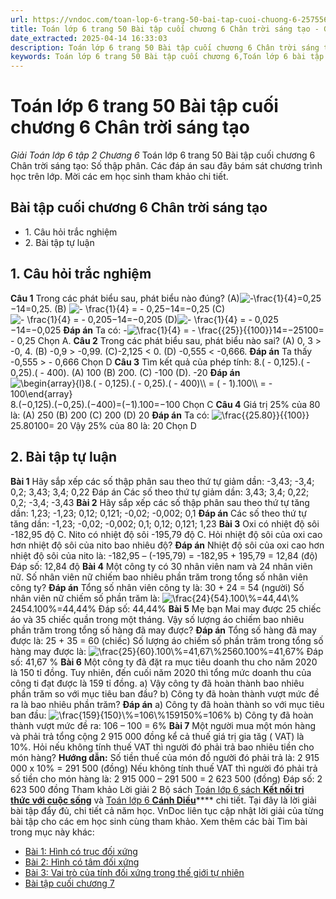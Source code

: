 ```yaml
---
url: https://vndoc.com/toan-lop-6-trang-50-bai-tap-cuoi-chuong-6-257556
title: Toán lớp 6 trang 50 Bài tập cuối chương 6 Chân trời sáng tạo - Giải Toán lớp 6 tập 2 Chương 6 - VnDoc.com
date_extracted: 2025-04-14 16:33:03
description: Toán lớp 6 trang 50 Bài tập cuối chương 6 Chân trời sáng tạo đầy đủ chi tiết đáp án cho từng câu hỏi để các em học sinh tham khảo, củng cố kiến thức.
keywords: Toán lớp 6 trang 50 Bài tập cuối chương 6,Toán lớp 6 bài tập cuối chương 6 chân trời sáng tạo,toán 6,toán lớp 6,giải toán lớp 6,giải toán 6,toán lớp 6 chân trời sáng tạo,toán 6 chân trời sáng tạo,giải toán lớp 6 chân trời sáng tạo,giải toán 6 chân trời sáng tạo,Toán lớp 6 chân trời sáng tạo bài tập cuối chương 6,Bài tập cuối chương 6 Chân trời sáng tạo
---
```


# Toán lớp 6 trang 50 Bài tập cuối chương 6 Chân trời sáng tạo
 _Giải Toán lớp 6 tập 2 Chương 6_
Toán lớp 6 trang 50 Bài tập cuối chương 6 Chân trời sáng tạo: Số thập phân. Các đáp án sau đây bám sát chương trình học trên lớp. Mời các em học sinh tham khảo chi tiết.
## **Bài tập cuối chương 6 Chân trời sáng tạo**
  * 1\. Câu hỏi trắc nghiệm
  * 2\. Bài tập tự luận

## 1\. Câu hỏi trắc nghiệm
**Câu 1**
Trong các phát biểu sau, phát biểu nào đúng?
\(A\)![-\\frac{1}{4}=0,25](https://i.vdoc.vn/data/image/blank.png)−14=0,25.
\(B\) ![- \\frac{1}{4} = - 0,25](https://i.vdoc.vn/data/image/blank.png)−14=−0,25
\(C\) ![- \\frac{1}{4} = - 0,205](https://i.vdoc.vn/data/image/blank.png)−14=−0,205
\(D\)![- \\frac{1}{4} = - 0,025](https://i.vdoc.vn/data/image/blank.png)−14=−0,025
**Đáp án**
Ta có: -![\\frac{1}{4} = - \\frac{{25}}{{100}}](https://i.vdoc.vn/data/image/blank.png)14=−25100= - 0,25
Chọn A.
**Câu 2**
Trong các phát biểu sau, phát biểu nào sai?
\(A\) 0, 3 > -0, 4.
\(B\) -0,9 > -0,99.
\(C\)-2,125 < 0.
\(D\) -0,555 < -0,666.
**Đáp án**
Ta thấy -0,555 > \- 0,666
Chọn D
**Câu 3**
Tìm kết quả của phép tính:
8.\( - 0,125\).\( - 0,25\).\( - 400\).
\(A\) 100
\(B\) 200.
\(C\) -100
\(D\). -20
**Đáp án**
![\\begin{array}{l}8.\( - 0,125\).\( - 0,25\).\( - 400\)\\\\ = \( - 1\).100\\\\ = - 100\\end{array}](https://i.vdoc.vn/data/image/blank.png) 8.\(−0,125\).\(−0,25\).\(−400\)=\(−1\).100=−100
Chọn C
**Câu 4**
Giá trị 25% của 80 là:
\(A\) 250
\(B\) 200
\(C\) 200
\(D\) 20
**Đáp án**
Ta có: ![\\frac{{25.80}}{{100}}](https://i.vdoc.vn/data/image/blank.png)25.80100= 20
Vậy 25% của 80 là: 20
Chọn D
## 2\. Bài tập tự luận
**Bài 1**
Hãy sắp xếp các số thập phân sau theo thứ tự giảm dần:
-3,43; -3,4; 0,2; 3,43; 3,4; 0,22
Đáp án
Các số theo thứ tự giảm dần:
3,43; 3,4; 0,22; 0,2; -3,4; -3,43
**Bài 2**
Hãy sắp xếp các số thập phân sau theo thứ tự tăng dần:
1,23; -1,23; 0,12; 0,121; -0,02; -0,002; 0,1
**Đáp án**
Các số theo thứ tự tăng dần:
-1,23; -0,02; -0,002; 0,1; 0,12; 0,121; 1,23
**Bài 3**
Oxi có nhiệt độ sôi -182,95 độ C. Nito có nhiệt độ sôi -195,79 độ C. Hỏi nhiệt độ sôi của oxi cao hơn nhiệt độ sôi của nito bao nhiêu độ?
**Đáp án**
Nhiệt độ sôi của oxi cao hơn nhiệt độ sôi của nito là:
-182,95 – \(-195,79\) = -182,95 + 195,79 = 12,84 \(độ\)
Đáp số: 12,84 độ
**Bài 4**
Một công ty có 30 nhân viên nam và 24 nhân viên nữ. Số nhân viên nữ chiếm bao nhiêu phần trăm trong tổng số nhân viên công ty?
**Đáp án**
Tổng số nhân viên công ty là:
30 + 24 = 54 \(người\)
Số nhân viên nữ chiếm số phần trăm là:
![\\frac{24}{54}.100\\%=44,44\\%](https://i.vdoc.vn/data/image/blank.png)2454.100%=44,44%
Đáp số: 44,44%
**Bài 5**
Mẹ bạn Mai may được 25 chiếc áo và 35 chiếc quần trong một tháng. Vậy số lượng áo chiếm bao nhiêu phần trăm trong tổng số hàng đã may được?
**Đáp án**
Tổng số hàng đã may được là:
25 + 35 = 60 \(chiếc\)
Số lượng áo chiếm số phần trăm trong tổng số hàng may được là:
![\\frac{25}{60}.100\\%=41,67\\%](https://i.vdoc.vn/data/image/blank.png)2560.100%=41,67%
Đáp số: 41,67 %
**Bài 6**
Một công ty đã đặt ra mục tiêu doanh thu cho năm 2020 là 150 tỉ đồng. Tuy nhiên, đến cuối năm 2020 thì tổng mức doanh thu của công ti đạt được là 159 tỉ đồng.
a\) Vậy công ty đã hoàn thành bao nhiêu phần trăm so với mục tiêu ban đầu?
b\) Công ty đã hoàn thành vượt mức đề ra là bao nhiêu phần trăm?
**Đáp án**
a\) Công ty đã hoàn thành so với mục tiêu ban đầu:
![\\frac{159}{150}\\%=106\\%](https://i.vdoc.vn/data/image/blank.png)159150%=106%
b\) Công ty đã hoàn thành vượt mức đề ra: 106 – 100 = 6%
**Bài 7**
Một người mua một món hàng và phải trả tổng cộng 2 915 000 đồng kể cả thuế giá trị gia tăg \( VAT\) là 10%. Hỏi nếu không tính thuế VAT thì người đó phải trả bao nhiêu tiền cho món hàng?
**Hướng dẫn:**
Số tiền thuế của món đồ người đó phải trả là:
2 915 000 x 10% = 291 500 \(đồng\)
Nếu không tính thuế VAT thì người đó phải trả số tiền cho món hàng là:
2 915 000 – 291 500 = 2 623 500 \(đồng\)
Đáp số: 2 623 500 đồng
Tham khảo Lời giải 2 Bộ sách [Toán lớp 6 sách **Kết nối tri thức với cuộc sống**](<https://vndoc.com/mon-toan-lop6>) và [Toán lớp 6 **Cánh Diều**](<https://vndoc.com/toan-lop-6-sach-canh-dieu>)**** chi tiết. Tại đây là lời giải bài tập đẩy đủ, chi tiết cả năm học. VnDoc liên tục cập nhật lời giải của từng bài tập cho các em học sinh cùng tham khảo.
Xem thêm các bài Tìm bài trong mục này khác:
  * [Bài 1: Hình có trục đối xứng](</toan-lop-6-bai-1-hinh-co-truc-doi-xung-248773>)
  * [Bài 2: Hình có tâm đối xứng](</toan-lop-6-bai-2-hinh-co-tam-doi-xung-248774>)
  * [Bài 3: Vai trò của tính đối xứng trong thế giới tự nhiên](</toan-lop-6-bai-3-vai-tro-cua-tinh-doi-xung-trong-the-gioi-tu-nhien-248775>)
  * [Bài tập cuối chương 7](</toan-lop-6-bai-tap-cuoi-chuong-7-chan-troi-sang-tao-271828>)

